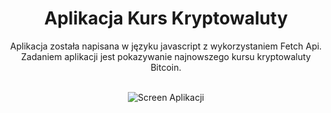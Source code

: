 
<center><h1>Aplikacja Kurs Kryptowaluty</h1></center>
<center><p>Aplikacja została napisana w języku javascript z wykorzystaniem Fetch Api. Zadaniem aplikacji jest pokazywanie najnowszego kursu kryptowaluty Bitcoin.<p></center>
<br>

<center><img src="https://lh3.googleusercontent.com/eTf62fX8zkD52DNagYy0zue8Tgb235UACCz56B_fvdFDIG3VHcYon5L3AvWbll2zqKdcYUmkq5oKgwIoCxbq=w1680-h944-rw" alt="Screen Aplikacji"></center>
